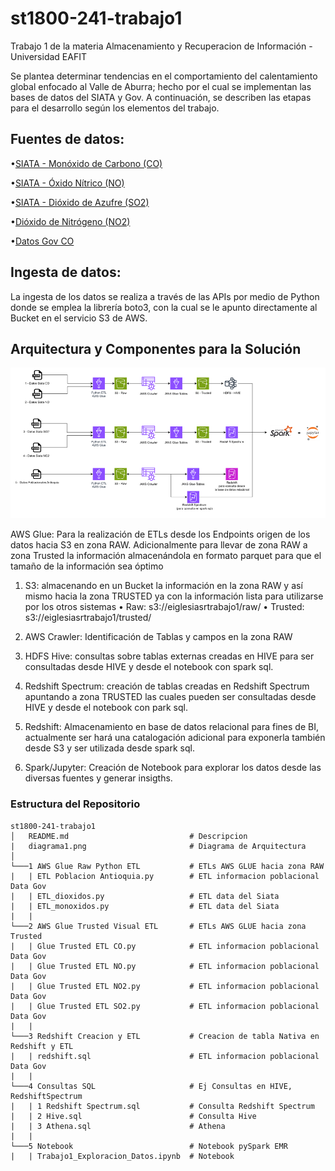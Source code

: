 # st1800-241-trabajo1
Trabajo 1 de la materia Almacenamiento y Recuperacion de Información - Universidad EAFIT

Se plantea determinar tendencias en el comportamiento del calentamiento global enfocado al Valle de Aburra; hecho por el cual se implementan las bases de datos del SIATA y Gov. A continuación, se describen las etapas para el desarrollo según los elementos del trabajo.

## Fuentes de datos:
•[SIATA - Monóxido de Carbono (CO)](https://datosabiertos.metropol.gov.co/sites/default/files/uploaded_resources/Datos_SIATA_Aire_co.json)

•[SIATA - Óxido Nítrico (NO)](datosabiertos.metropol.gov.co/sites/default/files/uploaded_resources/Datos_SIATA_Aire_no.json)

•[SIATA - Dióxido de Azufre (SO2)](datosabiertos.metropol.gov.co/sites/default/files/uploaded_resources/Datos_SIATA_Aire_so2.json)

•[Dióxido de Nitrógeno (NO2)](datosabiertos.metropol.gov.co/sites/default/files/uploaded_resources/Datos_SIATA_Aire_so2.json)

•[Datos Gov CO](https://www.datos.gov.co/resource/evm3-92yw.json)


## Ingesta de datos:
La ingesta de los datos se realiza a través de las APIs por medio de Python donde se emplea la librería boto3, con la cual se le apunto directamente al Bucket en el servicio S3 de AWS.

## Arquitectura y Componentes para la Solución
![arquitectura](diagrama1.png)


AWS Glue: Para la realización de ETLs desde los Endpoints origen de los datos hacia S3 en zona RAW. Adicionalmente para llevar de zona RAW a zona Trusted la información almacenándola en formato parquet para que el tamaño de la información sea óptimo
1.	S3: almacenando en un Bucket la información en la zona RAW y así mismo hacia la zona TRUSTED ya con la información lista para utilizarse por los otros sistemas
•	Raw: s3://eiglesiasrtrabajo1/raw/
•	Trusted: s3://eiglesiasrtrabajo1/trusted/

2.	AWS Crawler: Identificación de Tablas y campos en la zona RAW

3.	HDFS Hive: consultas sobre tablas externas creadas en HIVE para ser consultadas desde HIVE y desde el notebook con spark sql.

4.	Redshift Spectrum: creación de tablas creadas en Redshift Spectrum apuntando a zona TRUSTED las cuales pueden ser consultadas desde HIVE y desde el notebook con park sql.

5.	Redshift: Almacenamiento en base de datos relacional para fines de BI, actualmente ser hará una catalogación adicional para exponerla también desde S3 y ser utilizada desde spark sql.

6.	Spark/Jupyter: Creación de Notebook para explorar los datos desde las diversas fuentes y generar insigths.


### Estructura del Repositorio
```
st1800-241-trabajo1
│   README.md                           # Descripcion
|   diagrama1.png                       # Diagrama de Arquitectura
│   
└───1 AWS Glue Raw Python ETL           # ETLs AWS GLUE hacia zona RAW
|   | ETL Poblacion Antioquia.py        # ETL informacion poblacional Data Gov
|   | ETL_dioxidos.py                   # ETL data del Siata  
|   | ETL_monoxidos.py                  # ETL data del Siata
|   |
└───2 AWS Glue Trusted Visual ETL       # ETLs AWS GLUE hacia zona Trusted
|   | Glue Trusted ETL CO.py            # ETL informacion poblacional Data Gov
|   | Glue Trusted ETL NO.py            # ETL informacion poblacional Data Gov
|   | Glue Trusted ETL NO2.py           # ETL informacion poblacional Data Gov
|   | Glue Trusted ETL SO2.py           # ETL informacion poblacional Data Gov
|   |
└───3 Redshift Creacion y ETL           # Creacion de tabla Nativa en Redshift y ETL
|   | redshift.sql                      # ETL informacion poblacional Data Gov
|   |
└───4 Consultas SQL                     # Ej Consultas en HIVE, RedshiftSpectrum
|   | 1 Redshift Spectrum.sql           # Consulta Redshift Spectrum
|   | 2 Hive.sql                        # Consulta Hive
|   | 3 Athena.sql                      # Athena
|   |
└───5 Notebook                          # Notebook pySpark EMR
|   | Trabajo1_Exploracion_Datos.ipynb  # Notebook
```
